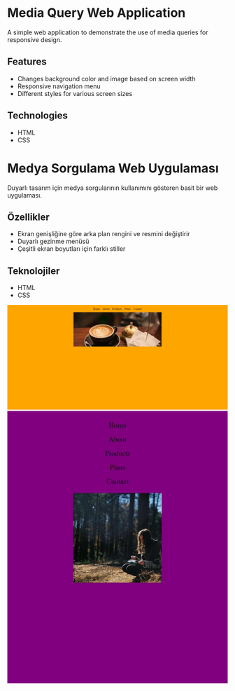 # Media Query Web Application

A simple web application to demonstrate the use of media queries for responsive design.

## Features
- Changes background color and image based on screen width
- Responsive navigation menu
- Different styles for various screen sizes

## Technologies
- HTML
- CSS

# Medya Sorgulama Web Uygulaması

Duyarlı tasarım için medya sorgularının kullanımını gösteren basit bir web uygulaması.

## Özellikler
- Ekran genişliğine göre arka plan rengini ve resmini değiştirir
- Duyarlı gezinme menüsü
- Çeşitli ekran boyutları için farklı stiller

## Teknolojiler
- HTML
- CSS

![cw](./img/1.jpg)
![cw](./img/2.jpg)
